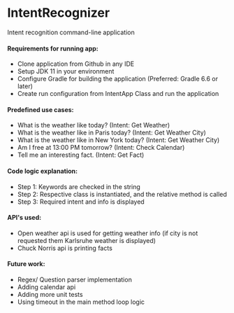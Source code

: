 # IntentRecognizer
Intent recognition command-line application

#### Requirements for running app:
- Clone application from Github in any IDE
- Setup JDK 11 in your environment
- Configure Gradle for building the application (Preferred: Gradle 6.6 or later)
- Create run configuration from IntentApp Class and run the application

#### Predefined use cases:
- What is the weather like today? (Intent: Get Weather)
- What is the weather like in Paris today? (Intent: Get Weather City)
- What is the weather like in New York today? (Intent: Get Weather City)
- Am I free at 13:00 PM tomorrow? (Intent: Check Calendar)
- Tell me an interesting fact. (Intent: Get Fact)

#### Code logic explanation:
- Step 1: Keywords are checked in the string
- Step 2: Respective class is instantiated, and the relative method is called
- Step 3: Required intent and info is displayed

#### API's used:
- Open weather api is used for getting weather info
(if city is not requested them Karlsruhe weather is displayed)
- Chuck Norris api is printing facts

#### Future work:
- Regex/ Question parser implementation
- Adding calendar api
- Adding more unit tests
- Using timeout in the main method loop logic